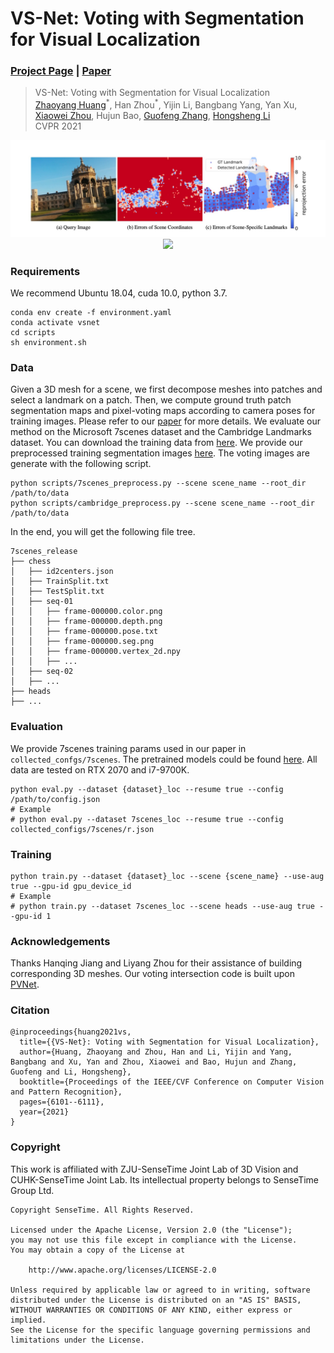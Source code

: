 # VS-Net: Voting with Segmentation for Visual Localization
### [Project Page](https://drinkingcoder.github.io/publication/vs-net/) | [Paper](https://arxiv.org/abs/2105.10886)

> VS-Net: Voting with Segmentation for Visual Localization \
> [Zhaoyang Huang](https://drinkingcoder.github.io)<sup>\*</sup>, Han Zhou<sup>\*</sup>, Yijin Li, Bangbang Yang, Yan Xu, [Xiaowei Zhou](http://xzhou.me/), Hujun Bao, [Guofeng Zhang](http://www.cad.zju.edu.cn/home/gfzhang/), [Hongsheng Li](https://www.ee.cuhk.edu.hk/~hsli/) \
> CVPR 2021

<div style="text-align:center"><img src="assets/teasor.jpg" /></div>

<div style="text-align:center"><img src="assets/demo.gif" /></div>

### Requirements
We recommend Ubuntu 18.04, cuda 10.0, python 3.7.
```
conda env create -f environment.yaml
conda activate vsnet
cd scripts
sh environment.sh
```

### Data
Given a 3D mesh for a scene, we first decompose meshes into patches and select a landmark on a patch. Then, we compute ground truth patch segmentation maps and pixel-voting maps according to camera poses for training images. Please refer to our [paper](https://arxiv.org/abs/2105.10886) for more details. We evaluate our method on the Microsoft 7scenes dataset and the Cambridge Landmarks dataset. You can download the training data from [here](https://www.microsoft.com/en-us/research/project/rgb-d-dataset-7-scenes).  We provide our preprocessed training segmentation images [here](https://drive.google.com/drive/folders/1DzxTL8D7ym5bDWJkZ4FitT-yl2t7jCpr?usp=sharing). The voting images are generate with the following script.
```
python scripts/7scenes_preprocess.py --scene scene_name --root_dir /path/to/data
python scripts/cambridge_preprocess.py --scene scene_name --root_dir /path/to/data
```
In the end, you will get the following file tree.

```
7scenes_release
├── chess
│   ├── id2centers.json
│   ├── TrainSplit.txt
│   ├── TestSplit.txt
│   ├── seq-01
│   │   ├── frame-000000.color.png
│   │   ├── frame-000000.depth.png
│   │   ├── frame-000000.pose.txt
│   │   ├── frame-000000.seg.png
│   │   ├── frame-000000.vertex_2d.npy
│   │   ├── ...
│   ├── seq-02
│   ├── ...
├── heads
├── ...
```

### Evaluation
We provide 7scenes training params used in our paper in `collected_confgs/7scenes`.
The pretrained models could be found [here](https://drive.google.com/file/d/1p7mMtRtLXQXYCgKvolGVO-RQ3-7w3gYa/view?usp=sharing). All data are tested on RTX 2070 and i7-9700K.

```
python eval.py --dataset {dataset}_loc --resume true --config /path/to/config.json
# Example
# python eval.py --dataset 7scenes_loc --resume true --config collected_configs/7scenes/r.json
```

### Training
```
python train.py --dataset {dataset}_loc --scene {scene_name} --use-aug true --gpu-id gpu_device_id
# Example
# python train.py --dataset 7scenes_loc --scene heads --use-aug true --gpu-id 1
```


### Acknowledgements
Thanks Hanqing Jiang and Liyang Zhou for their assistance of building corresponding 3D meshes.
Our voting intersection code is built upon [PVNet](https://github.com/zju3dv/pvnet).

### Citation
```
@inproceedings{huang2021vs,
  title={{VS-Net}: Voting with Segmentation for Visual Localization},
  author={Huang, Zhaoyang and Zhou, Han and Li, Yijin and Yang, Bangbang and Xu, Yan and Zhou, Xiaowei and Bao, Hujun and Zhang, Guofeng and Li, Hongsheng},
  booktitle={Proceedings of the IEEE/CVF Conference on Computer Vision and Pattern Recognition},
  pages={6101--6111},
  year={2021}
}
```

### Copyright
This work is affiliated with ZJU-SenseTime Joint Lab of 3D Vision and CUHK-SenseTime Joint Lab. Its intellectual property belongs to SenseTime Group Ltd.
```
Copyright SenseTime. All Rights Reserved.

Licensed under the Apache License, Version 2.0 (the "License");
you may not use this file except in compliance with the License.
You may obtain a copy of the License at

    http://www.apache.org/licenses/LICENSE-2.0

Unless required by applicable law or agreed to in writing, software
distributed under the License is distributed on an "AS IS" BASIS,
WITHOUT WARRANTIES OR CONDITIONS OF ANY KIND, either express or implied.
See the License for the specific language governing permissions and
limitations under the License.

```